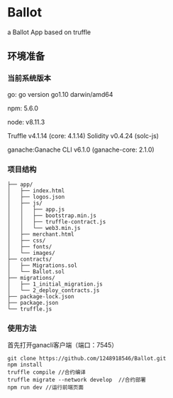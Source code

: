 # Ballot
a Ballot App based on truffle

## 环境准备

### 当前系统版本

go: go version go1.10 darwin/amd64

npm: 5.6.0

node: v8.11.3

Truffle v4.1.14 (core: 4.1.14)
Solidity v0.4.24 (solc-js)

ganache:Ganache CLI v6.1.0 (ganache-core: 2.1.0)

### 项目结构

```
├── app/
│   ├── index.html
│   ├── logos.json
│   ├── js/
│   │   ├── app.js
│   │   ├── bootstrap.min.js
│   │   ├── truffle-contract.js
│   │   └── web3.min.js
│   ├── merchant.html
│   ├── css/
│   ├── fonts/
│   └── images/
├── contracts/
│   ├── Migrations.sol
│   └── Ballot.sol
├── migrations/
│   ├── 1_initial_migration.js
│   └── 2_deploy_contracts.js
├── package-lock.json
├── package.json
└── truffle.js
```

### 使用方法
首先打开ganacli客户端（端口：7545）
```
git clone https://github.com/1248918546/Ballot.git
npm install
truffle compile //合约编译
truffle migrate --network develop  //合约部署
npm run dev //运行前端页面
```


